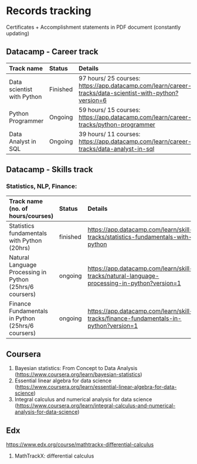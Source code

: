 # Records tracking

Certificates + Accomplishment statements in PDF document (constantly updating)

## Datacamp - Career track
| Track name                           | Status  | Details                                                                                               |
|:-------------------------------------|:--------|:------------------------------------------------------------------------------------------------------|
|Data scientist with Python            |Finished |97 hours/ 25 courses: https://app.datacamp.com/learn/career-tracks/data-scientist-with-python?version=6|
|Python Programmer                     |Ongoing  |59 hours/ 15 courses: https://app.datacamp.com/learn/career-tracks/python-programmer                   |
|Data Analyst in SQL                   |Ongoing  |39 hours/ 11 courses: https://app.datacamp.com/learn/career-tracks/data-analyst-in-sql                 |

## Datacamp - Skills track
### Statistics, NLP, Finance:
| Track name (no. of hours/courses)                         | Status | Details                                                                           |
|:----------------------------------------------------------|:-------|:----------------------------------------------------------------------------------|
| Statistics fundamentals with Python (20hrs)               |finished| https://app.datacamp.com/learn/skill-tracks/statistics-fundamentals-with-python   |
| Natural Language Processing in Python (25hrs/6 coursers)  |ongoing | https://app.datacamp.com/learn/skill-tracks/natural-language-processing-in-python?version=1 |
| Finance Fundamentals in Python (25hrs/6 coursers)       |ongoing | https://app.datacamp.com/learn/skill-tracks/finance-fundamentals-in-python?version=1


## Coursera
1. Bayesian statistics: From Concept to Data Analysis (https://www.coursera.org/learn/bayesian-statistics)
2. Essential linear algebra for data science (https://www.coursera.org/learn/essential-linear-algebra-for-data-science)
3. Integral calculus and numerical analysis for data science (https://www.coursera.org/learn/integral-calculus-and-numerical-analysis-for-data-science)

## Edx
https://www.edx.org/course/mathtrackx-differential-calculus
1. MathTrackX: differential calculus

